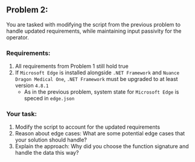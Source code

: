 ## Problem 2:

You are tasked with modifying the script from the previous problem to handle updated requirements, while maintaining input passivity for the operator.

### Requirements:

1. All requirements from Problem 1 still hold true
2. If `Microsoft Edge` is installed alongside `.NET Framework` and `Nuance Dragon Medical One`, `.NET Framework` must be upgraded to at least version `4.8.1`
    * As in the previous problem, system state for `Microsoft Edge` is speced in `edge.json`

### Your task:

1. Modify the script to account for the updated requirements
2. Reason about edge cases: What are some potential edge cases that your solution should handle?
3. Explain the approach: Why did you choose the function signature and handle the data this way?
